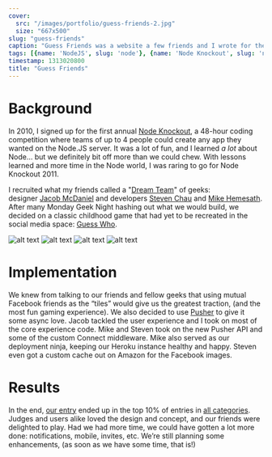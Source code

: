 ```yaml
---
cover:
  src: "/images/portfolio/guess-friends-2.jpg"
  size: "667x500"
slug: "guess-friends"
caption: "Guess Friends was a website a few friends and I wrote for the first Node Knockout."
tags: [{name: 'NodeJS', slug: 'node'}, {name: 'Node Knockout', slug: 'node-knockout'}]
timestamp: 1313020800
title: "Guess Friends"
---
```


# Background

In 2010, I signed up for the first annual [Node
Knockout](http://www.nodeknockout.com/), a 48-hour coding competition where
teams of up to 4 people could create any app they wanted on the Node.JS server.
It was a lot of fun, and I learned *a lot* about Node… but we definitely bit off
more than we could chew. With lessons learned and more time in the Node world, I
was raring to go for Node Knockout 2011.

I recruited what my friends called a "[Dream
Team](http://www.twitter.com/clintandrewhall/status/107130172192473088)" of
geeks: designer [Jacob McDaniel](http://www.twitter.com/designbyjm) and
developers [Steven Chau](http://www.twitter.com/whereisciao) and [Mike
Hemesath](http://www.twitter.com/codegrappler). After many Monday Geek Night
hashing out what we would build, we decided on a classic childhood game that had
yet to be recreated in the social media space: [Guess
Who](http://www.hasbro.com/games/en_US/guess-who/).

![alt text][one]
![alt text][two]
![alt text][three]
![alt text][four]

# Implementation

We knew from talking to our friends and fellow geeks that using mutual Facebook
friends as the “tiles” would give us the greatest traction, (and the most fun
gaming experience). We also decided to use [Pusher](http://www.pusher.com/) to
give it some async love. Jacob tackled the user experience and I took on most of
the core experience code. Mike and Steven took on the new Pusher API and some of
the custom Connect middleware. Mike also served as our deployment ninja, keeping
our Heroku instance healthy and happy. Steven even got a custom cache out on
Amazon for the Facebook images.

# Results

In the end, [our entry](http://nodeknockout.com/teams/kansas-city-geek-nig)
ended up in the top 10% of entries in [all
categories](http://nodeknockout.com/entries). Judges and users alike loved the
design and concept, and our friends were delighted to play. Had we had more
time, we could have gotten a lot more done: notifications, mobile, invites, etc.
We’re still planning some enhancements, (as soon as we have some time, that is!)

[one]: /images/portfolio/guess-friends-1.jpg 'Welcome Screen'
[two]: /images/portfolio/guess-friends-2.jpg 'Game Board'
[three]: /images/portfolio/guess-friends-3.jpg 'Lobby'
[four]: /images/portfolio/guess-friends-4.jpg 'Node Knockout Project Page'
